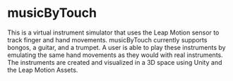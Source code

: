 # musicByTouch
This is a virtual instrument simulator that uses the Leap Motion sensor to track finger and hand movements. musicByTouch currently supports bongos, a guitar, and a trumpet. A user is able to play these instruments by emulating the same hand movements as they would with real instruments. The instruments are created and visualized in a 3D space using Unity and the Leap Motion Assets.
